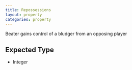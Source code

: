 ```yaml
---
title: Repossessions
layout: property
categories: property
---
```


Beater gains control of a bludger from an opposing player

## Expected Type

*   Integer
